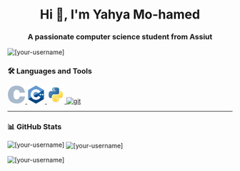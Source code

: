 <h1 align="center">Hi 👋, I'm Yahya Mo-hamed </h1>
<h3 align="center">A passionate computer science student from Assiut </h3>

<p align="left"> <img src="https://komarev.com/ghpvc/?username=[your-username]&label=Profile%20views&color=0e75b6&style=flat" alt="[your-username]" /> </p>

### 🛠️ Languages and Tools

<p align="left">
  <a href="https://www.cprogramming.com/" target="_blank"> <img src="https://raw.githubusercontent.com/devicons/devicon/master/icons/c/c-original.svg" alt="c" width="40" height="40"/> </a>
  <a href="https://cplusplus.com/" target="_blank"> <img src="https://raw.githubusercontent.com/devicons/devicon/master/icons/cplusplus/cplusplus-original.svg" alt="cplusplus" width="40" height="40"/> </a>
  <a href="https://www.python.org" target="_blank"> <img src="https://raw.githubusercontent.com/devicons/devicon/master/icons/python/python-original.svg" alt="python" width="40" height="40"/> </a>
  <a href="https://git-scm.com/" target="_blank"> <img src="https://www.vectorlogo.zone/logos/git-scm/git-scm-icon.svg" alt="git" width="40" height="40"/> </a>
</p>

---

### 📊 GitHub Stats

<p><img align="left" src="https://github-readme-stats.vercel.app/api/top-langs?username=[your-username]&show_icons=true&locale=en&layout=compact" alt="[your-username]" /></p>

<p>&nbsp;<img align="center" src="https://github-readme-stats.vercel.app/api?username=[your-username]&show_icons=true&locale=en" alt="[your-username]" /></p>

<p><img align="center" src="https://github-readme-streak-stats.herokuapp.com/?user=[your-username]&" alt="[your-username]" /></p>

